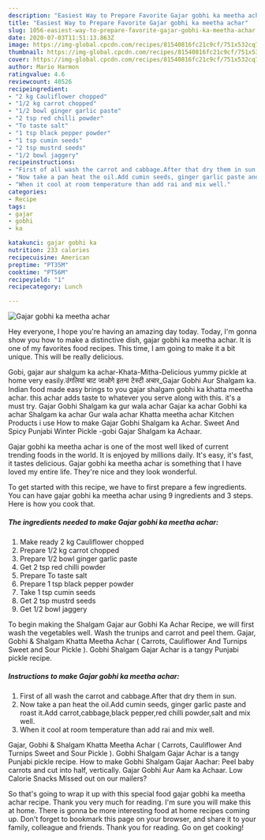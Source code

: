 ```yaml
---
description: "Easiest Way to Prepare Favorite Gajar gobhi ka meetha achar"
title: "Easiest Way to Prepare Favorite Gajar gobhi ka meetha achar"
slug: 1056-easiest-way-to-prepare-favorite-gajar-gobhi-ka-meetha-achar
date: 2020-07-03T11:51:13.863Z
image: https://img-global.cpcdn.com/recipes/81540816fc21c9cf/751x532cq70/gajar-gobhi-ka-meetha-achar-recipe-main-photo.jpg
thumbnail: https://img-global.cpcdn.com/recipes/81540816fc21c9cf/751x532cq70/gajar-gobhi-ka-meetha-achar-recipe-main-photo.jpg
cover: https://img-global.cpcdn.com/recipes/81540816fc21c9cf/751x532cq70/gajar-gobhi-ka-meetha-achar-recipe-main-photo.jpg
author: Mario Harmon
ratingvalue: 4.6
reviewcount: 40526
recipeingredient:
- "2 kg Cauliflower chopped"
- "1/2 kg carrot chopped"
- "1/2 bowl ginger garlic paste"
- "2 tsp red chilli powder"
- "To taste salt"
- "1 tsp black pepper powder"
- "1 tsp cumin seeds"
- "2 tsp mustrd seeds"
- "1/2 bowl jaggery"
recipeinstructions:
- "First of all wash the carrot and cabbage.After that dry them in sun."
- "Now take a pan heat the oil.Add cumin seeds, ginger garlic paste and roast it.Add carrot,cabbage,black pepper,red chilli powder,salt and mix well."
- "When it cool at room temperature than add rai and mix well."
categories:
- Recipe
tags:
- gajar
- gobhi
- ka

katakunci: gajar gobhi ka 
nutrition: 233 calories
recipecuisine: American
preptime: "PT35M"
cooktime: "PT56M"
recipeyield: "1"
recipecategory: Lunch

---
```



![Gajar gobhi ka meetha achar](https://img-global.cpcdn.com/recipes/81540816fc21c9cf/751x532cq70/gajar-gobhi-ka-meetha-achar-recipe-main-photo.jpg)

Hey everyone, I hope you're having an amazing day today. Today, I'm gonna show you how to make a distinctive dish, gajar gobhi ka meetha achar. It is one of my favorites food recipes. This time, I am going to make it a bit unique. This will be really delicious.

Gobi, gajar aur shalgum ka achar-Khata-Mitha-Delicious yummy pickle at home very easily.उंगलियां चाट जाओगे इतना टेस्टी अचार_Gajar Gobhi Aur Shalgam ka. Indian food made easy brings to you gajar shalgam gobhi ka khatta meetha achar. this achar adds taste to whatever you serve along with this. it&#39;s a must try. Gajar Gobhi Shalgam ka gur wala achar Gajar ka achar Gobhi ka achar Shalgam ka achar Gur wala achar Khatta meetha achar Kitchen Products i use  How to make Gajar Gobhi Shalgam ka Achar. Sweet And Spicy Punjabi Winter Pickle -gobi Gajar Shalgam ka Achaar.

Gajar gobhi ka meetha achar is one of the most well liked of current trending foods in the world. It is enjoyed by millions daily. It's easy, it's fast, it tastes delicious. Gajar gobhi ka meetha achar is something that I have loved my entire life. They're nice and they look wonderful.


To get started with this recipe, we have to first prepare a few ingredients. You can have gajar gobhi ka meetha achar using 9 ingredients and 3 steps. Here is how you cook that.

<!--inarticleads1-->

##### The ingredients needed to make Gajar gobhi ka meetha achar:

1. Make ready 2 kg Cauliflower chopped
1. Prepare 1/2 kg carrot chopped
1. Prepare 1/2 bowl ginger garlic paste
1. Get 2 tsp red chilli powder
1. Prepare To taste salt
1. Prepare 1 tsp black pepper powder
1. Take 1 tsp cumin seeds
1. Get 2 tsp mustrd seeds
1. Get 1/2 bowl jaggery


To begin making the Shalgam Gajar aur Gobhi Ka Achar Recipe, we will first wash the vegetables well. Wash the trunips and carrot and peel them. Gajar, Gobhi &amp; Shalgam Khatta Meetha Achar ( Carrots, Cauliflower And Turnips Sweet and Sour Pickle ). Gobhi Shalgam Gajar Achar is a tangy Punjabi pickle recipe. 

<!--inarticleads2-->

##### Instructions to make Gajar gobhi ka meetha achar:

1. First of all wash the carrot and cabbage.After that dry them in sun.
1. Now take a pan heat the oil.Add cumin seeds, ginger garlic paste and roast it.Add carrot,cabbage,black pepper,red chilli powder,salt and mix well.
1. When it cool at room temperature than add rai and mix well.


Gajar, Gobhi &amp; Shalgam Khatta Meetha Achar ( Carrots, Cauliflower And Turnips Sweet and Sour Pickle ). Gobhi Shalgam Gajar Achar is a tangy Punjabi pickle recipe. How to make Gobhi Shalgam Gajar Aachar: Peel baby carrots and cut into half, vertically. Gajar Gobhi Aur Aam ka Achaar. Low Calorie Snacks Missed out on our mailers? 

So that's going to wrap it up with this special food gajar gobhi ka meetha achar recipe. Thank you very much for reading. I'm sure you will make this at home. There is gonna be more interesting food at home recipes coming up. Don't forget to bookmark this page on your browser, and share it to your family, colleague and friends. Thank you for reading. Go on get cooking!
